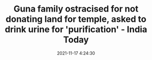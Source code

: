 ---
"title": "Guna family ostracised for not donating land for temple, asked to drink urine for 'purification' - India Today"
"date": "2021-11-17 4:24:30"
"feed_name": "GOOGLENEWSCONSTRUCTION"
"feed_website": "https://news.google.com/search?q=construction%2Bincident&hl=en-US&gl=US&ceid=US:en"
"feed_rss": "https://news.google.com/rss/search?q=construction%2Bincident&hl=en-US&gl=US&ceid=US:en"
"link": "https://www.indiatoday.in/india/story/madhya-pradesh-guna-family-ostracised-donating-land-temple-drink-urine-purification-1877579-2021-11-17"
"source": "{'href': 'https://www.indiatoday.in', 'title': 'India Today'}"
"file": "_posts/2021-1-1-92c538844a97f59b36fe75d5563dfde3856e7045.md"
"accident": "0"
"drilling": "0"
"dead": "0"
"injured": "0"
"arrested": "0"
"place": "unknown place"
"where": "unknown site"
"causes": "unknown"
"place_uri": "unknown place"
---